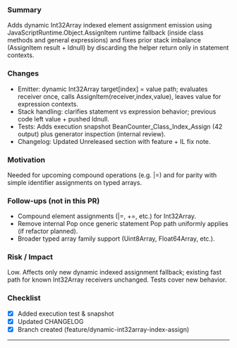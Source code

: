 ### Summary
Adds dynamic Int32Array indexed element assignment emission using JavaScriptRuntime.Object.AssignItem runtime fallback (inside class methods and general expressions) and fixes prior stack imbalance (AssignItem result + ldnull) by discarding the helper return only in statement contexts.

### Changes
- Emitter: dynamic Int32Array target[index] = value path; evaluates receiver once, calls AssignItem(receiver,index,value), leaves value for expression contexts.
- Stack handling: clarifies statement vs expression behavior; previous code left value + pushed ldnull.
- Tests: Adds execution snapshot BeanCounter_Class_Index_Assign (42 output) plus generator inspection (internal review).
- Changelog: Updated Unreleased section with feature + IL fix note.

### Motivation
Needed for upcoming compound operations (e.g. |=) and for parity with simple identifier assignments on typed arrays.

### Follow-ups (not in this PR)
- Compound element assignments (|=, +=, etc.) for Int32Array.
- Remove internal Pop once generic statement Pop path uniformly applies (if refactor planned).
- Broader typed array family support (Uint8Array, Float64Array, etc.).

### Risk / Impact
Low. Affects only new dynamic indexed assignment fallback; existing fast path for known Int32Array receivers unchanged. Tests cover new behavior.

### Checklist
- [x] Added execution test & snapshot
- [x] Updated CHANGELOG
- [x] Branch created (feature/dynamic-int32array-index-assign)

---
